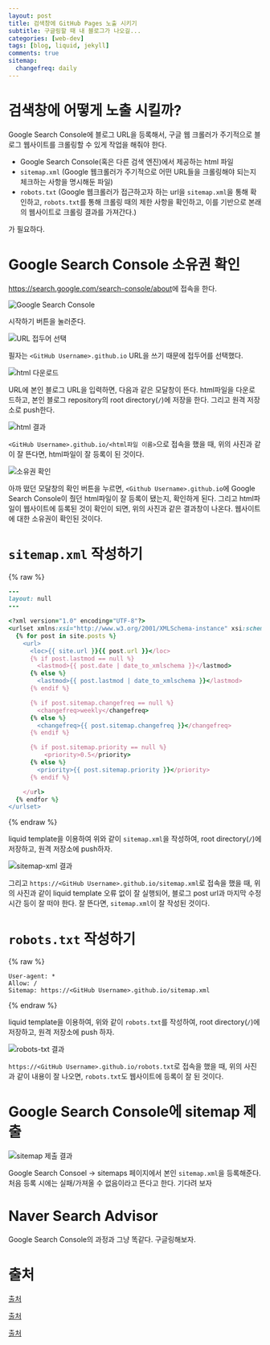 ```yaml
---
layout: post
title: 검색창에 GitHub Pages 노출 시키기
subtitle: 구글링할 때 내 블로그가 나오길...
categories: [web-dev]
tags: [blog, liquid, jekyll]
comments: true
sitemap:
  changefreq: daily
---
```


# 검색창에 어떻게 노출 시킬까?

Google Search Console에 블로그 URL을 등록해서, 구글 웹 크롤러가 주기적으로 블로그 웹사이트를 크롤링할 수 있게 작업을 해줘야 한다. 

- Google Search Console(혹은 다른 검색 엔진)에서 제공하는 html 파일
- `sitemap.xml` (Google 웹크롤러가 주기적으로 어떤 URL들을 크롤링해야 되는지 체크하는 사항을 명시해둔 파일)
- `robots.txt` (Google 웹크롤러가 접근하고자 하는 url을 `sitemap.xml`을 통해 확인하고, `robots.txt`를 통해 크롤링 때의 제한 사항을 확인하고, 이를 기반으로 본래의 웹사이트로 크롤링 결과를 가져간다.)

가 필요하다.

# Google Search Console 소유권 확인

<https://search.google.com/search-console/about>에 접속을 한다.

![Google Search Console](/assets/img/2022-12-01-expose-a-github-pages-to-the-internet/google-search-console.png)

시작하기 버튼을 눌러준다.

![URL 접두어 선택](/assets/img/2022-12-01-expose-a-github-pages-to-the-internet/url-접두어.png)

필자는 `<GitHub Username>.github.io` URL을 쓰기 때문에 접두어를 선택했다. 

![html 다운로드](/assets/img/2022-12-01-expose-a-github-pages-to-the-internet/html-다운로드.png)

URL에 본인 블로그 URL을 입력하면, 다음과 같은 모달창이 뜬다. html파일을 다운로드하고, 본인 블로그 repository의 root directory(`/`)에 저장을 한다. 그리고 원격 저장소로 push한다.


![html 결과](/assets/img/2022-12-01-expose-a-github-pages-to-the-internet/html-결과.png)


`<GitHub Username>.github.io/<html파일 이름>`으로 접속을 했을 때, 위의 사진과 같이 잘 뜬다면, html파일이 잘 등록이 된 것이다.

![소유권 확인](/assets/img/2022-12-01-expose-a-github-pages-to-the-internet/소유권-확인.png)

아까 떴던 모달창의 확인 버튼을 누르면, `<Github Username>.github.io`에 Google Search Console이 줬던 html파일이 잘 등록이 됐는지, 확인하게 된다. 그리고 html파일이 웹사이트에 등록된 것이 확인이 되면, 위의 사진과 같은 결과창이 나온다. 웹사이트에 대한 소유권이 확인된 것이다.

# `sitemap.xml` 작성하기

{% raw %}
```ruby
---
layout: null
---

<?xml version="1.0" encoding="UTF-8"?>
<urlset xmlns:xsi="http://www.w3.org/2001/XMLSchema-instance" xsi:schemaLocation="http://www.sitemaps.org/schemas/sitemap/0.9 http://www.sitemaps.org/schemas/sitemap/0.9/sitemap.xsd" xmlns="http://www.sitemaps.org/schemas/sitemap/0.9">
  {% for post in site.posts %}
    <url>
      <loc>{{ site.url }}{{ post.url }}</loc>
      {% if post.lastmod == null %}
        <lastmod>{{ post.date | date_to_xmlschema }}</lastmod>
      {% else %}
        <lastmod>{{ post.lastmod | date_to_xmlschema }}</lastmod>
      {% endif %}

      {% if post.sitemap.changefreq == null %}
        <changefreq>weekly</changefreq>
      {% else %}
        <changefreq>{{ post.sitemap.changefreq }}</changefreq>
      {% endif %}

      {% if post.sitemap.priority == null %}
          <priority>0.5</priority>
      {% else %}
        <priority>{{ post.sitemap.priority }}</priority>
      {% endif %}

    </url>
  {% endfor %}
</urlset>
```
{% endraw %}

liquid template을 이용하여 위와 같이 `sitemap.xml`을 작성하여, root directory(`/`)에 저장하고, 원격 저장소에 push하자. 

![sitemap-xml 결과](/assets/img/2022-12-01-expose-a-github-pages-to-the-internet/sitemap-xml-결과.png)

그리고 `https://<GitHub Username>.github.io/sitemap.xml`로 접속을 했을 때, 위의 사진과 같이 liquid template 오류 없이 잘 실행되어, 블로그 post url과 마지막 수정시간 등이 잘 떠야 한다. 잘 뜬다면, `sitemap.xml`이 잘 작성된 것이다.

# `robots.txt` 작성하기

{% raw %}
```
User-agent: *
Allow: /
Sitemap: https://<GitHub Username>.github.io/sitemap.xml
```
{% endraw %}

liquid template을 이용하여, 위와 같이 `robots.txt`를 작성하여, root directory(`/`)에 저장하고, 원격 저장소에 push 하자.

![robots-txt 결과](/assets/img/2022-12-01-expose-a-github-pages-to-the-internet/robots-txt-결과.png)


`https://<GitHub Username>.github.io/robots.txt`로 접속을 했을 때, 위의 사진과 같이 내용이 잘 나오면, `robots.txt`도 웹사이트에 등록이 잘 된 것이다.


# Google Search Console에 sitemap 제출

![sitemap 제출 결과](/assets/img/2022-12-01-expose-a-github-pages-to-the-internet/sitemap-제출.png)


Google Search Consoel -> sitemaps 페이지에서 본인 `sitemap.xml`을 등록해준다.
처음 등록 시에는 실패/가져올 수 없음이라고 뜬다고 한다. 기다려 보자

# Naver Search Advisor

Google Search Console의 과정과 그냥 똑같다. 구글링해보자.

# 출처

[출처](https://velog.io/@eona1301/Github-Blog-%EA%B2%80%EC%83%89%EC%B0%BD-%EB%85%B8%EC%B6%9C%EC%8B%9C%ED%82%A4%EA%B8%B0)

[출처](https://khs613.github.io/github/google-search-sitemap/)

[출처](http://jinyongjeong.github.io/2017/01/13/blog_make_searched/)